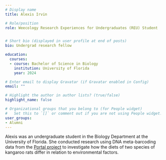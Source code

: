 ```yaml
---
# Display name
title: Alexis Irvin

# Role/position
role: Weecology Research Experiences for Undergraduates (REU) Student


# Short bio (displayed in user profile at end of posts)
bio: Undergrad research fellow

education:
  courses:
  - course: Bachelor of Science in Biology
    institution: University of Florida
    year: 2024

# Enter email to display Gravatar (if Gravatar enabled in Config)
email: ""

# Highlight the author in author lists? (true/false)
highlight_name: false

# Organizational groups that you belong to (for People widget)
#   Set this to `[]` or comment out if you are not using People widget.
user_groups:
- Alumni
---
```


Alexis was an undergraduate student in the Biology Department at the University of Florida. She conducted research using DNA meta-barcoding data from the [Portal project](https://portal.weecology.org/) to investigate how the diets of two species of kangaroo rats differ in relation to environmental factors.
